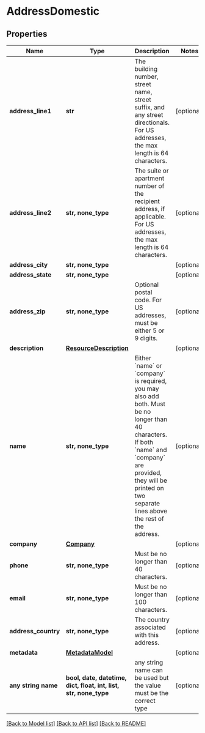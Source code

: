 # AddressDomestic


## Properties
Name | Type | Description | Notes
------------ | ------------- | ------------- | -------------
**address_line1** | **str** | The building number, street name, street suffix, and any street directionals. For US addresses, the max length is 64 characters. | [optional] 
**address_line2** | **str, none_type** | The suite or apartment number of the recipient address, if applicable. For US addresses, the max length is 64 characters. | [optional] 
**address_city** | **str, none_type** |  | [optional] 
**address_state** | **str, none_type** |  | [optional] 
**address_zip** | **str, none_type** | Optional postal code. For US addresses, must be either 5 or 9 digits. | [optional] 
**description** | [**ResourceDescription**](ResourceDescription.md) |  | [optional] 
**name** | **str, none_type** | Either &#x60;name&#x60; or &#x60;company&#x60; is required, you may also add both. Must be no longer than 40 characters. If both &#x60;name&#x60; and &#x60;company&#x60; are provided, they will be printed on two separate lines above the rest of the address.  | [optional] 
**company** | [**Company**](Company.md) |  | [optional] 
**phone** | **str, none_type** | Must be no longer than 40 characters. | [optional] 
**email** | **str, none_type** | Must be no longer than 100 characters. | [optional] 
**address_country** | **str, none_type** | The country associated with this address. | [optional] 
**metadata** | [**MetadataModel**](MetadataModel.md) |  | [optional] 
**any string name** | **bool, date, datetime, dict, float, int, list, str, none_type** | any string name can be used but the value must be the correct type | [optional]

[[Back to Model list]](../README.md#documentation-for-models) [[Back to API list]](../README.md#documentation-for-api-endpoints) [[Back to README]](../README.md)



